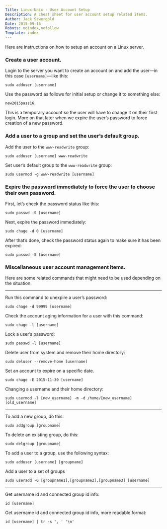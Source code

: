 ```yaml
---
Title: Linux-Unix - User Account Setup
Description: A cheat sheet for user account setup related items.
Author: Jack Szwergold
Date: 2015-09-16
Robots: noindex,nofollow
Template: index
---
```


Here are instructions on how to setup an account on a Linux server.

### Create a user account.

Login to the server you want to create an account on and add the user—in this case `[username]`—like this:

    sudo adduser [username]

Use the password as follows for initial setup or change it to something else:

    new2015pass16

This is a temporary account so the user will have to change it on their first login. More on that later when we expire the user’s password to force creation of a new password.

### Add a user to a group and set the user’s default group.

Add the user to the `www-readwrite` group:

    sudo adduser [username] www-readwrite

Set user’s default group to the `www-readwrite` group:

    sudo usermod -g www-readwrite [username]

### Expire the password immediately to force the user to choose their own password.

First, let’s check the password status like this:

    sudo passwd -S [username]

Next, expire the password immediately:

    sudo chage -d 0 [username]

After that’s done, check the password status again to make sure it has been expired:

    sudo passwd -S [username]

### Miscellaneous user account management items.

Here are some related commands that might need to be used depending on the situation.

***

Run this command to unexpire a user’s password:

    sudo chage -d 99999 [username]

Check the account aging information for a user with this command:

    sudo chage -l [username]

Lock a user’s password:

    sudo passwd -l [username]

Delete user from system and remove their home directory:

    sudo deluser --remove-home [username]

Set an account to expire on a specific date.

    sudo chage -E 2015-11-30 [username]

Changing a username and their home directory:

    sudo usermod -l [new_username] -m -d /home/[new_username] [old_username]

***

To add a new group, do this:

    sudo addgroup [groupname]

To delete an existing group, do this:

    sudo delgroup [groupname]

To add a user to a group, use the following syntax:

    sudo adduser [username] [groupname]

Add a user to a set of groups

    sudo useradd -G [groupname1],[groupname2],[groupname3] [username]

***

Get username id and connected group id info:

    id [username]

Get username id and connected group id info, more readable format:

    id [username] | tr -s ', ' '\n'
